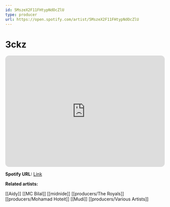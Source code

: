 ```yaml
---
id: 5MszeX2F11FHtypNdOcZlU
type: producer
url: https://open.spotify.com/artist/5MszeX2F11FHtypNdOcZlU
---
```

# 3ckz

<iframe style="border-radius:12px" src="https://open.spotify.com/embed/artist/5MszeX2F11FHtypNdOcZlU" width="100%" height="352" frameBorder="0" allowfullscreen="" allow="autoplay; clipboard-write; encrypted-media; fullscreen; picture-in-picture" loading="lazy"></iframe>

**Spotify URL:** [Link](https://open.spotify.com/artist/5MszeX2F11FHtypNdOcZlU)

**Related artists:**

[[Aidy]]
[[MC Bilal]]
[[midnide]]
[[producers/The Royals]]
[[producers/Mohamad Hoteit]]
[[Mudi]]
[[producers/Various Artists]]
